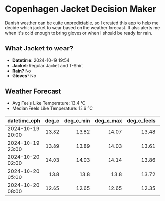 
# Copenhagen Jacket Decision Maker

Danish weather can be quite unpredictable, so I created this app to help me decide which jacket to wear based on the weather forecast. 
It also alerts me when it's cold enough to bring gloves or when I should be ready for rain.

## What Jacket to wear?

- **Datetime**: 2024-10-19 19:54
- **Jacket**: Regular Jacket and T-Shirt
- **Rain?** No
- **Gloves?** No

## Weather Forecast
- Avg Feels Like Temperature: 13.4 °C
- Median Feels Like Temperature: 13.6 °C

| datetime_cph     |   deg_c |   deg_c_min |   deg_c_max |   deg_c_feels | weather   | wind   | rain   |
|:-----------------|--------:|------------:|------------:|--------------:|:----------|:-------|:-------|
| 2024-10-19 20:00 |   13.82 |       13.82 |       14.07 |         13.48 | Clouds    | High   | None   |
| 2024-10-19 23:00 |   13.89 |       13.89 |       14.03 |         13.61 | Clouds    | High   | None   |
| 2024-10-20 02:00 |   14.03 |       14.03 |       14.14 |         13.86 | Clouds    | Low    | None   |
| 2024-10-20 05:00 |   13.8  |       13.8  |       13.8  |         13.72 | Clouds    | Low    | None   |
| 2024-10-20 08:00 |   12.65 |       12.65 |       12.65 |         12.35 | Clouds    | Low    | None   |
        